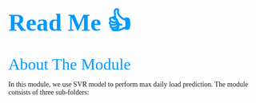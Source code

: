 # <font color=#0099ff size = 20 face="Consolas"> Read Me :+1:</font>

<font color=#0099ff size=6 face="Consolas"> About The Module</font>

<font face = "Consolas">In this module, we use SVR model to perform max daily load prediction. 
The module consists of three sub-folders: 

</font>
